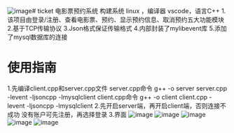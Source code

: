 ![image](https://github.com/muskdeyuan/ticket/assets/132809403/f8e2e137-ce44-4659-8f9d-d9cdf8e5a842)# ticket
电影票预约系统
构建系统 linux ，编译器 vscode，语言C++
1.该项目由登录/注册、查看电影票、预约、显示预约信息、取消预约五大功能模块
2.基于TCP传输协议
3.Json格式保证传输格式
4.内部封装了mylibevent库
5.添加了mysql数据库的连接

# 使用指南
1.先编译client.cpp和server.cpp文件
server.cpp命令
g++ -o server server.cpp -levent -ljsoncpp -lmysqlclient
client.cpp命令
g++ -o client client.cpp -levent -ljsoncpp -lmysqlclient
2.先开启server端，再开启client端，否则连接不成功
没有账户可先注册，再选择登录
3.界面
![image](https://github.com/muskdeyuan/ticket/assets/132809403/4b8a0d6c-c628-40f1-a487-5b739d9c4a72)
![image](https://github.com/muskdeyuan/ticket/assets/132809403/75d2c80a-ccf8-4ad6-a836-cc91828b708b)
![image](https://github.com/muskdeyuan/ticket/assets/132809403/c67f2da7-9b6f-4aeb-8851-1f414d68b15c)
![image](https://github.com/muskdeyuan/ticket/assets/132809403/b03dcaa8-8bf2-4c3b-a0ef-188b77137a5a)
![image](https://github.com/muskdeyuan/ticket/assets/132809403/3f158403-6128-4a33-9eaa-ede1f7c1439a)

